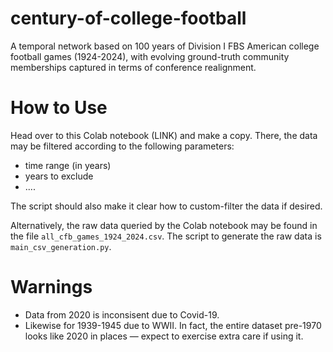 # century-of-college-football
A temporal network based on 100 years of Division I FBS American college football games (1924-2024), with evolving ground-truth community memberships captured in terms of conference realignment. 

# How to Use
Head over to this Colab notebook (LINK) and make a copy. There, the data may be filtered according to the following parameters:
- time range (in years)
- years to exclude
- ....

The script should also make it clear how to custom-filter the data if desired. 


Alternatively, the raw data queried by the Colab notebook may be found in the file `all_cfb_games_1924_2024.csv`. The script to generate the raw data is `main_csv_generation.py`. 

# Warnings
- Data from 2020 is inconsisent due to Covid-19. 
- Likewise for 1939-1945 due to WWII. In fact, the entire dataset pre-1970 looks like 2020 in places — expect to exercise extra care if using it. 
